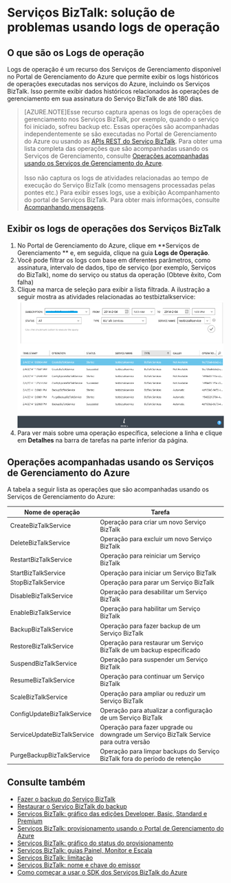 <properties 
	pageTitle="Solucionar problemas dos Serviços BizTalk usando logs de operação | Microsoft Azure" 
	description="Solucionar problemas dos Serviços BizTalk usando logs de operação. MABS, WABS" 
	services="biztalk-services" 
	documentationCenter="" 
	authors="MandiOhlinger" 
	manager="dwrede" 
	editor="cgronlun"/>

<tags 
	ms.service="biztalk-services" 
	ms.workload="integration" 
	ms.tgt_pltfrm="na" 
	ms.devlang="na" 
	ms.topic="article" 
	ms.date="08/26/2015" 
	ms.author="mandia"/>


# Serviços BizTalk: solução de problemas usando logs de operação

## O que são os Logs de operação
Logs de operação é um recurso dos Serviços de Gerenciamento disponível no Portal de Gerenciamento do Azure que permite exibir os logs históricos de operações executadas nos serviços do Azure, incluindo os Serviços BizTalk. Isso permite exibir dados históricos relacionados às operações de gerenciamento em sua assinatura do Serviço BizTalk de até 180 dias.

> [AZURE.NOTE]Esse recurso captura apenas os logs de operações de gerenciamento nos Serviços BizTalk, por exemplo, quando o serviço foi iniciado, sofreu backup etc. Essas operações são acompanhadas independentemente se são executadas no Portal de Gerenciamento do Azure ou usando as [APIs REST do Serviço BizTalk](http://msdn.microsoft.com/library/azure/dn232347.aspx). Para obter uma lista completa das operações que são acompanhadas usando os Serviços de Gerenciamento, consulte [Operações acompanhadas usando os Serviços de Gerenciamento do Azure](#bizops).<br/><br/> Isso não captura os logs de atividades relacionadas ao tempo de execução do Serviço BizTalk (como mensagens processadas pelas pontes etc.) Para exibir esses logs, use a exibição Acompanhamento do portal de Serviços BizTalk. Para obter mais informações, consulte [Acompanhando mensagens](http://msdn.microsoft.com/library/azure/hh949805.aspx).

## Exibir os logs de operações dos Serviços BizTalk
1. No Portal de Gerenciamento do Azure, clique em **Serviços de Gerenciamento ** e, em seguida, clique na guia **Logs de Operação**.
2. Você pode filtrar os logs com base em diferentes parâmetros, como assinatura, intervalo de dados, tipo de serviço (por exemplo, Serviços do BizTalk), nome do serviço ou status da operação (Obteve êxito, Com falha)
3. Clique na marca de seleção para exibir a lista filtrada. A ilustração a seguir mostra as atividades relacionadas ao testbiztalkservice: ![Exibir logs de operação][ViewLogs] 
4. Para ver mais sobre uma operação específica, selecione a linha e clique em **Detalhes** na barra de tarefas na parte inferior da página.


## <a name="bizops"></a>Operações acompanhadas usando os Serviços de Gerenciamento do Azure
A tabela a seguir lista as operações que são acompanhadas usando os Serviços de Gerenciamento do Azure:

Nome de operação | Tarefa
--- | ---
CreateBizTalkService | Operação para criar um novo Serviço BizTalk
DeleteBizTalkService | Operação para excluir um novo Serviço BizTalk
RestartBizTalkService | Operação para reiniciar um Serviço BizTalk
StartBizTalkService | Operação para iniciar um Serviço BizTalk
StopBizTalkService | Operação para parar um Serviço BizTalk
DisableBizTalkService | Operação para desabilitar um Serviço BizTalk
EnableBizTalkService | Operação para habilitar um Serviço BizTalk
BackupBizTalkService | Operação para fazer backup de um Serviço BizTalk
RestoreBizTalkService | Operação para restaurar um Serviço BizTalk de um backup especificado
SuspendBizTalkService | Operação para suspender um Serviço BizTalk
ResumeBizTalkService | Operação para continuar um Serviço BizTalk
ScaleBizTalkService | Operação para ampliar ou reduzir um Serviço BizTalk
ConfigUpdateBizTalkService | Operação para atualizar a configuração de um Serviço BizTalk
ServiceUpdateBizTalkService | Operação para fazer upgrade ou downgrade um Serviço BizTalk Service para outra versão
PurgeBackupBizTalkService | Operação para limpar backups do Serviço BizTalk fora do período de retenção


## Consulte também
- [Fazer o backup do Serviço BizTalk](http://go.microsoft.com/fwlink/p/?LinkID=325584)
- [Restaurar o Serviço BizTalk do backup](http://go.microsoft.com/fwlink/p/?LinkID=325582)
- [Serviços BizTalk: gráfico das edições Developer, Basic, Standard e Premium](http://go.microsoft.com/fwlink/p/?LinkID=302279)
- [Serviços BizTalk: provisionamento usando o Portal de Gerenciamento do Azure](http://go.microsoft.com/fwlink/p/?LinkID=302280)
- [Serviços BizTalk: gráfico do status do provisionamento](http://go.microsoft.com/fwlink/p/?LinkID=329870)
- [Serviços BizTalk: guias Painel, Monitor e Escala](http://go.microsoft.com/fwlink/p/?LinkID=302281)
- [Serviços BizTalk: limitação](http://go.microsoft.com/fwlink/p/?LinkID=302282)
- [Serviços BizTalk: nome e chave do emissor](http://go.microsoft.com/fwlink/p/?LinkID=303941)
- [Como começar a usar o SDK dos Serviços BizTalk do Azure](http://go.microsoft.com/fwlink/p/?LinkID=302335)

[ViewLogs]: ./media/biztalk-troubleshoot-using-ops-logs/Operation-Logs.png
 

<!---HONumber=Oct15_HO3-->